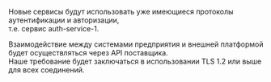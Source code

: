 
Новые сервисы будут использовать уже имеющиеся протоколы аутентификации и авторизации,  
т.е. сервис auth-service-1.


Взаимодействие между системами предприятия и внешней платформой будет осуществляться через API поставщика.  
Наше требование будет заключаться в использовании TLS 1.2 или выше для всех соединений.



